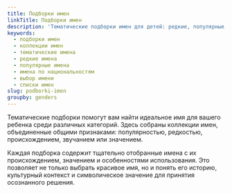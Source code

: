```yaml
---
title: Подборки имен
linkTitle: Подборки имен
description: 'Тематические подборки имен для детей: редкие, популярные, по национальностям и другие коллекции для выбора идеального имени.'
keywords:
  - подборки имен
  - коллекции имен
  - тематические имена
  - редкие имена
  - популярные имена
  - имена по национальностям
  - выбор имени
  - списки имен
slug: podborki-imen
groupby: genders
---
```


Тематические подборки помогут вам найти идеальное имя для вашего ребенка среди различных категорий. Здесь собраны коллекции имен, объединенные общими признаками: популярностью, редкостью, происхождением, звучанием или значением.

Каждая подборка содержит тщательно отобранные имена с их происхождением, значением и особенностями использования. Это позволяет не только выбрать красивое имя, но и понять его историю, культурный контекст и символическое значение для принятия осознанного решения.
